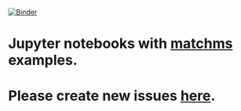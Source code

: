 [![Binder](https://mybinder.org/badge_logo.svg)](https://mybinder.org/v2/gh/matchms/notebooks/master?filepath=matchms_01_MGF_from_gnps_library_search.ipynb)

# Jupyter notebooks with [matchms](https://github.com/matchms/matchms) examples.
# Please create new issues [here](https://github.com/matchms/matchms/issues).
